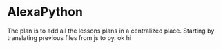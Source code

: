 # AlexaPython
The plan is to add all the lessons plans in a centralized place.
Starting by translating previous files from js to py.
ok hi
